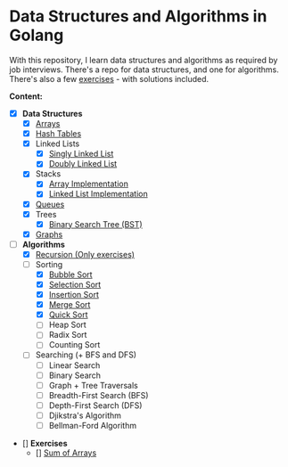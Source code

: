 # Data Structures and Algorithms in Golang

With this repository, I learn data structures and algorithms as required by job interviews.
There's a repo for data structures, and one for algorithms.
There's also a few [exercises](https://github.com/theghostmac/golang-ds-algo/exercises) - with solutions included.

**Content:**
- [x] **Data Structures**
    - [x] [Arrays](https://github.com/hum/ds-algo/blob/go/ds/array.go)
    - [x] [Hash Tables](https://github.com/hum/ds-algo/blob/go/ds/hashtable.go)
    - [x] Linked Lists
        - [x] [Singly Linked List](https://github.com/hum/ds-algo/blob/go/ds/linkedlist.go)
        - [x] [Doubly Linked List](https://github.com/hum/ds-algo/blob/go/ds/doublylinkedlist.go)
    - [x] Stacks
        - [x] [Array Implementation](https://github.com/hum/ds-algo/blob/go/ds/stack_array.go)
        - [x] [Linked List Implementation](https://github.com/hum/ds-algo/blob/go/ds/stack.go)
    - [x] [Queues](https://github.com/hum/ds-algo/blob/go/ds/queue.go)
    - [x] Trees
        - [x] [Binary Search Tree (BST)](https://github.com/hum/ds-algo/blob/go/ds/binary_search_tree.go)
    - [x] [Graphs](https://github.com/hum/ds-algo/blob/go/ds/graph.go)
- [ ] **Algorithms**
    - [x] [Recursion (Only exercises)](https://github.com/hum/ds-algo/tree/go/exercises)
    - [ ] Sorting
        - [x] [Bubble Sort](https://github.com/hum/ds-algo/blob/go/algorithms/bubble_sort.go)
        - [x] [Selection Sort](https://github.com/hum/ds-algo/blob/go/algorithms/selection_sort.go)
        - [x] [Insertion Sort](https://github.com/hum/ds-algo/blob/go/algorithms/insertion_sort.go)
        - [x] [Merge Sort](https://github.com/hum/ds-algo/blob/go/algorithms/merge_sort.go)
        - [x] [Quick Sort](https://github.com/hum/ds-algo/blob/go/algorithms/quick_sort.go)
        - [ ] Heap Sort
        - [ ] Radix Sort
        - [ ] Counting Sort
    - [ ] Searching (+ BFS and DFS)
        - [ ] Linear Search
        - [ ] Binary Search
        - [ ] Graph + Tree Traversals
        - [ ] Breadth-First Search (BFS)
        - [ ] Depth-First Search (DFS)
        - [ ] Djikstra's Algorithm
        - [ ] Bellman-Ford Algorithm
- [] **Exercises**
  - [] [Sum of Arrays](https://github.com/theghostmac/golang-ds-algo/)